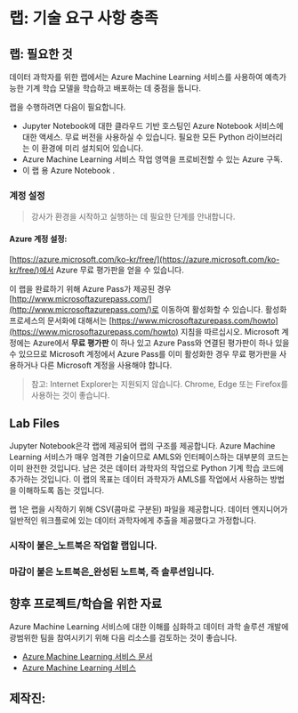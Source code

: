 ﻿---
lab:
    title: '랩: 기술 요구 사항 충족'
    module: '모듈 0: 환영문'
---

# 랩: 기술 요구 사항 충족

## 랩: 필요한 것

데이터 과학자를 위한 랩에서는 Azure Machine Learning 서비스를 사용하여 예측가능한 기계 학습 모델을 학습하고 배포하는 데 중점을 둡니다.

랩을 수행하려면 다음이 필요합니다.
- Jupyter Notebook에 대한 클라우드 기반 호스팅인 Azure Notebook 서비스에 대한 액세스. 무료 버전을 사용하실 수 있습니다. 필요한 모든 Python 라이브러리는 이 환경에 미리 설치되어 있습니다.
- Azure Machine Learning 서비스 작업 영역을 프로비전할 수 있는 Azure 구독.
- 이 랩 용 Azure Notebook .

### 계정 설정

>   강사가 환경을 시작하고 실행하는 데 필요한 단계를 안내합니다.   

#### Azure 계정 설정:

 [https://azure.microsoft.com/ko-kr/free/](https://azure.microsoft.com/ko-kr/free/)에서 Azure 무료 평가판을 얻을 수 있습니다.

이 랩을 완료하기 위해 Azure Pass가 제공된 경우 [http://www.microsoftazurepass.com/](http://www.microsoftazurepass.com/)로 이동하여 활성화할 수 있습니다.   활성화 프로세스의 문서화에 대해서는 [https://www.microsoftazurepass.com/howto](https://www.microsoftazurepass.com/howto) 지침을 따르십시오.  Microsoft 계정에는 Azure에서 **무료 평가판** 이 하나 있고 Azure Pass와 연결된 평가판이 하나 있을 수 있으므로 Microsoft 계정에서 Azure Pass를 이미 활성화한 경우 무료 평가판을 사용하거나 다른 Microsoft 계정을 사용해야 합니다. 

> 참고: Internet Explorer는 지원되지 않습니다. Chrome, Edge 또는 Firefox를 사용하는 것이 좋습니다.

## Lab Files

Jupyter Notebook은각 랩에 제공되어 랩의 구조를 제공합니다.  Azure Machine Learning 서비스가 매우 엄격한 기술이므로 AMLS와 인터페이스하는 대부분의 코드는 이미 완전한 것입니다.  남은 것은 데이터 과학자의 작업으로 Python 기계 학습 코드에 추가하는 것입니다. 이 랩의 목표는 데이터 과학자가 AMLS를 작업에서 사용하는 방법을 이해하도록 돕는 것입니다.

랩 1은 랩을 시작하기 위해 CSV(콤마로 구분된) 파일을 제공합니다.  데이터 엔지니어가 일반적인 워크플로에 있는 데이터 과학자에게 추출을 제공했다고 가정합니다.

### 시작이 붙은_노트북은 작업할 랩입니다.
### 마감이 붙은 노트북은_완성된 노트북, 즉 솔루션입니다.


## 향후 프로젝트/학습을 위한 자료

Azure Machine Learning 서비스에 대한 이해를 심화하고 데이터 과학 솔루션 개발에 광범위한 팀을 참여시키기 위해 다음 리소스를 검토하는 것이 좋습니다.

- [Azure Machine Learning 서비스 문서](https://docs.microsoft.com/ko-kr/azure/machine-learning/service/)
- [Azure Machine Learning 서비스](https://azure.microsoft.com/ko-kr/services/machine-learning-service/)

## 제작진:

